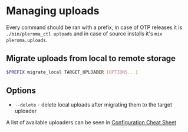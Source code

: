 # Managing uploads

Every command should be ran with a prefix, in case of OTP releases it is `./bin/pleroma_ctl uploads` and in case of source installs it's `mix pleroma.uploads`.

## Migrate uploads from local to remote storage
```sh
$PREFIX migrate_local TARGET_UPLOADER [OPTIONS...]
```
## Options
- `--delete` - delete local uploads after migrating them to the target uploader

A list of available uploaders can be seen in [Configuration Cheat Sheet](../../configuration/cheatsheet.md#pleromaupload)
